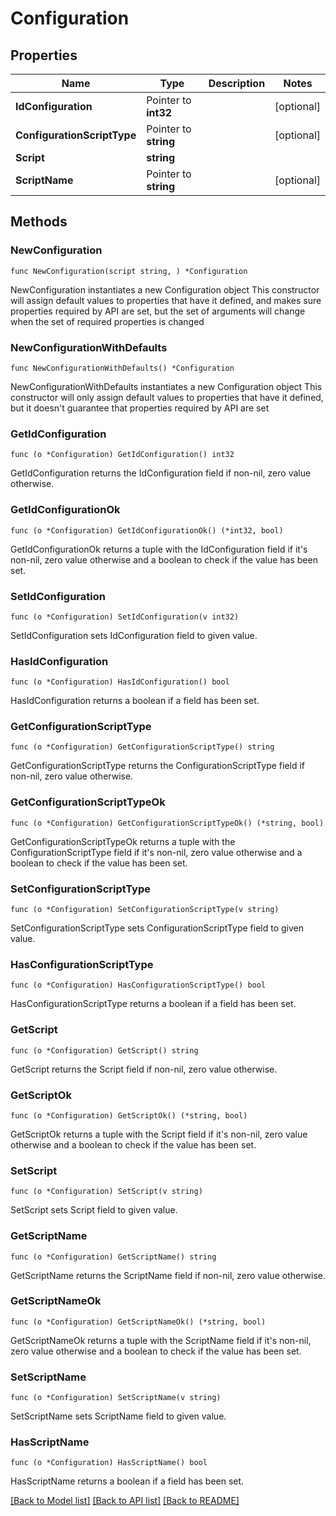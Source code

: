 # Configuration

## Properties

Name | Type | Description | Notes
------------ | ------------- | ------------- | -------------
**IdConfiguration** | Pointer to **int32** |  | [optional] 
**ConfigurationScriptType** | Pointer to **string** |  | [optional] 
**Script** | **string** |  | 
**ScriptName** | Pointer to **string** |  | [optional] 

## Methods

### NewConfiguration

`func NewConfiguration(script string, ) *Configuration`

NewConfiguration instantiates a new Configuration object
This constructor will assign default values to properties that have it defined,
and makes sure properties required by API are set, but the set of arguments
will change when the set of required properties is changed

### NewConfigurationWithDefaults

`func NewConfigurationWithDefaults() *Configuration`

NewConfigurationWithDefaults instantiates a new Configuration object
This constructor will only assign default values to properties that have it defined,
but it doesn't guarantee that properties required by API are set

### GetIdConfiguration

`func (o *Configuration) GetIdConfiguration() int32`

GetIdConfiguration returns the IdConfiguration field if non-nil, zero value otherwise.

### GetIdConfigurationOk

`func (o *Configuration) GetIdConfigurationOk() (*int32, bool)`

GetIdConfigurationOk returns a tuple with the IdConfiguration field if it's non-nil, zero value otherwise
and a boolean to check if the value has been set.

### SetIdConfiguration

`func (o *Configuration) SetIdConfiguration(v int32)`

SetIdConfiguration sets IdConfiguration field to given value.

### HasIdConfiguration

`func (o *Configuration) HasIdConfiguration() bool`

HasIdConfiguration returns a boolean if a field has been set.

### GetConfigurationScriptType

`func (o *Configuration) GetConfigurationScriptType() string`

GetConfigurationScriptType returns the ConfigurationScriptType field if non-nil, zero value otherwise.

### GetConfigurationScriptTypeOk

`func (o *Configuration) GetConfigurationScriptTypeOk() (*string, bool)`

GetConfigurationScriptTypeOk returns a tuple with the ConfigurationScriptType field if it's non-nil, zero value otherwise
and a boolean to check if the value has been set.

### SetConfigurationScriptType

`func (o *Configuration) SetConfigurationScriptType(v string)`

SetConfigurationScriptType sets ConfigurationScriptType field to given value.

### HasConfigurationScriptType

`func (o *Configuration) HasConfigurationScriptType() bool`

HasConfigurationScriptType returns a boolean if a field has been set.

### GetScript

`func (o *Configuration) GetScript() string`

GetScript returns the Script field if non-nil, zero value otherwise.

### GetScriptOk

`func (o *Configuration) GetScriptOk() (*string, bool)`

GetScriptOk returns a tuple with the Script field if it's non-nil, zero value otherwise
and a boolean to check if the value has been set.

### SetScript

`func (o *Configuration) SetScript(v string)`

SetScript sets Script field to given value.


### GetScriptName

`func (o *Configuration) GetScriptName() string`

GetScriptName returns the ScriptName field if non-nil, zero value otherwise.

### GetScriptNameOk

`func (o *Configuration) GetScriptNameOk() (*string, bool)`

GetScriptNameOk returns a tuple with the ScriptName field if it's non-nil, zero value otherwise
and a boolean to check if the value has been set.

### SetScriptName

`func (o *Configuration) SetScriptName(v string)`

SetScriptName sets ScriptName field to given value.

### HasScriptName

`func (o *Configuration) HasScriptName() bool`

HasScriptName returns a boolean if a field has been set.


[[Back to Model list]](../README.md#documentation-for-models) [[Back to API list]](../README.md#documentation-for-api-endpoints) [[Back to README]](../README.md)



